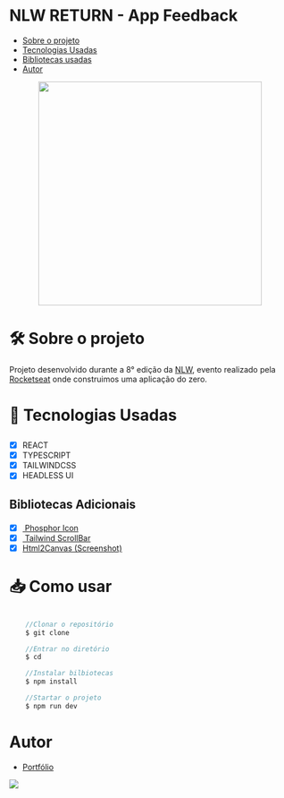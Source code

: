 # NLW RETURN - App Feedback

 - <a href="#sobre">Sobre o projeto</a>
 - <a href="#tecnologias">Tecnologias Usadas</a> 
 - <a href="#bibliotecas">Bibliotecas usadas</a>
 - <a href="#autor">Autor</a>
 
<p align="center"><img width="400" src="https://i.ibb.co/BjnQjWV/nlw-logo.png"></p>

# 🛠 Sobre o projeto
  <p id="sobre">Projeto desenvolvido durante a 8° edição da <a href="#">NLW</a>, evento realizado pela <a href="https://rocketseat.com.br" target="_blank">Rocketseat</a> onde construimos uma aplicação do zero.  </p> 

#  <p id="tecnologias">🚀 Tecnologias Usadas</p>

- [x] REACT
- [x] TYPESCRIPT
- [x] TAILWINDCSS
- [x] HEADLESS UI 

## <p>Bibliotecas Adicionais</p>

- [x] <a href="https://phosphoricons.com/"> Phosphor Icon</a>
- [x] <a href="https://www.npmjs.com/package/tailwind-scrollbar"> Tailwind ScrollBar</a>
- [x] <a href="https://html2canvas.hertzen.com/">Html2Canvas (Screenshot)</a>

# 📥 Como usar
```js

    //Clonar o repositório
    $ git clone 

    //Entrar no diretório
    $ cd 

    //Instalar bilbiotecas
    $ npm install

    //Startar o projeto
    $ npm run dev

``` 

# Autor

 - <a id="autor" href="https://flpdev.vercel.app">Portfólio</a>

<a href="https://www.linkedin.com/in/filipe-lima82/"><img src="https://img.shields.io/badge/LinkedIn-0077B5?style=for-the-badge&logo=linkedin&logoColor=white"></a>
